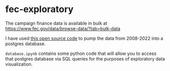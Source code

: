 # fec-exploratory

The campaign finance data is available in bulk at https://www.fec.gov/data/browse-data/?tab=bulk-data

I have used [this open source code](https://github.com/ethan-homan/fec-gov-postgres) to pump the data from 2008-2022 into a postgres database. 

`database.ipynb` contains some python code that will allow you to access that postgres database via SQL queries for the purposes of exploratory data visualization.
